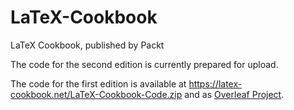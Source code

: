 # LaTeX-Cookbook
LaTeX Cookbook, published by Packt 

The code for the second edition is currently prepared for upload.

The code for the first edition is available at https://latex-cookbook.net/LaTeX-Cookbook-Code.zip and as [Overleaf Project](https://www.overleaf.com/docs?snip_uri=https://latex-cookbook.net/LaTeX-Cookbook-Code.zip).
